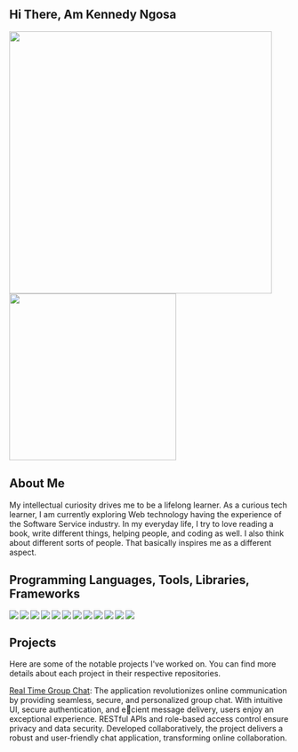 ## Hi There, Am Kennedy Ngosa

<img align="left" width="472" src="https://github-readme-stats.vercel.app/api?username=kennedyng&show_icons=true&theme=radical&title_color=#2196f3" />
<img  width="300" src="https://github-readme-stats.vercel.app/api/top-langs/?username=kennedyng&layout=donut" />




## About Me
My intellectual curiosity drives me to be a lifelong learner. As a curious tech learner, I am currently exploring Web technology having the experience of the Software Service industry. In my everyday life, I try to love reading a book, write different things, helping people, and coding as well. I also think about different sorts of people. That basically inspires me as a different aspect.


## Programming Languages, Tools, Libraries, Frameworks

<div>

<img align="left"  src="https://img.shields.io/badge/node.js-6DA55F?style=for-the-badge&logo=node.js&logoColor=white" />
<img align="left"  src="https://img.shields.io/badge/c++-%2300599C.svg?style=for-the-badge&logo=c%2B%2B&logoColor=white" />


<img align="left"  src="https://img.shields.io/badge/-GraphQL-E10098?style=for-the-badge&logo=graphql&logoColor=white" />
<img align="left"  src="https://img.shields.io/badge/html5-%23E34F26.svg?style=for-the-badge&logo=html5&logoColor=white" />
<img align="left"  src="https://img.shields.io/badge/javascript-%23323330.svg?style=for-the-badge&logo=javascript&logoColor=%23F7DF1E" />


<img align="left"  src="https://img.shields.io/badge/python-3670A0?style=for-the-badge&logo=python&logoColor=ffdd54" />
<img align="left"  src="https://img.shields.io/badge/javascript-%23323330.svg?style=for-the-badge&logo=javascript&logoColor=%23F7DF1E" />
<img align="left"  src="https://img.shields.io/badge/tailwindcss-%2338B2AC.svg?style=for-the-badge&logo=tailwind-css&logoColor=white" />

<img align="left"   src="https://img.shields.io/badge/Socket.io-black?style=for-the-badge&logo=socket.io&badgeColor=010101" />









<img align="left"  src="https://img.shields.io/badge/react-%2320232a.svg?style=for-the-badge&logo=react&logoColor=%2361DAFB" />
<img align="left"  src="https://img.shields.io/badge/express.js-%23404d59.svg?style=for-the-badge&logo=express&logoColor=%2361DAFB" />
<img src="
https://img.shields.io/badge/-Hackerrank-2EC866?style=for-the-badge&logo=HackerRank&logoColor=white" />




</div>

## Projects
Here are some of the notable projects I've worked on. You can find more details about each project in their respective repositories.


[Real Time Group Chat](https://chat-app-lilac-xi.vercel.ap): The application revolutionizes online communication by providing seamless, secure, and personalized group chat. With intuitive UI, secure authentication, and ecient message delivery, users enjoy an exceptional experience. RESTful APIs and role-based access control ensure privacy and data security. Developed collaboratively, the project delivers a robust and user-friendly chat application, transforming online collaboration. 


